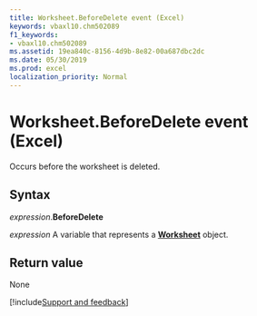 ```yaml
---
title: Worksheet.BeforeDelete event (Excel)
keywords: vbaxl10.chm502089
f1_keywords:
- vbaxl10.chm502089
ms.assetid: 19ea840c-8156-4d9b-8e82-00a687dbc2dc
ms.date: 05/30/2019
ms.prod: excel
localization_priority: Normal
---
```



# Worksheet.BeforeDelete event (Excel)

Occurs before the worksheet is deleted.


## Syntax

_expression_.**BeforeDelete**

_expression_ A variable that represents a **[Worksheet](Excel.Worksheet.md)** object.


## Return value

None




[!include[Support and feedback](~/includes/feedback-boilerplate.md)]

